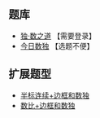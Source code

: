 ## 题库
- [独·数之道](http://www.sudokufans.org.cn/lx/game.index.php?type=bk) 【需要登录】
- [今日数独](https://cn.sudoku.today/dailysudoku/) 【选题不便】

## 扩展题型
- [半标连续+边框和数独](../混合类/半标连续+边框和数独.md)
- [数比+边框和数独](../混合类/数比+边框和数独.md)